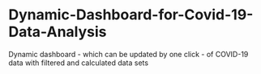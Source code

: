 # Dynamic-Dashboard-for-Covid-19-Data-Analysis
 Dynamic dashboard - which can be updated by one click - of COVID-19 data with filtered and calculated data sets
